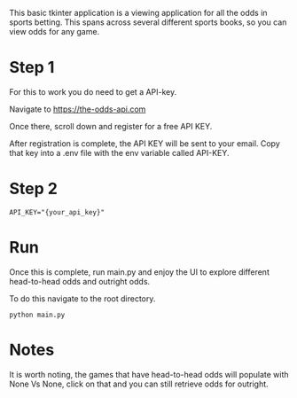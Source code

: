 This basic tkinter application is a viewing application for all the odds in sports betting. 
This spans across several different sports books, so you can view odds for any game.

# Step 1
For this to work you do need to get a API-key.

Navigate to https://the-odds-api.com

Once there, scroll down and register for a free API KEY.

After registration is complete, the API KEY will be sent to your email. Copy that key into a .env file with the env variable called API-KEY.

# Step 2
```{python}
API_KEY="{your_api_key}"
```

# Run
Once this is complete, run main.py and enjoy the UI to explore different head-to-head odds and outright odds.

To do this navigate to the root directory.
```
python main.py
```

# Notes
It is worth noting, the games that have head-to-head odds will populate with None Vs None, click on that and you can still retrieve odds for outright.
